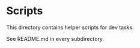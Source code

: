 # Scripts

This directory contains helper scripts for dev tasks.

See README.md in every subdirectory.
